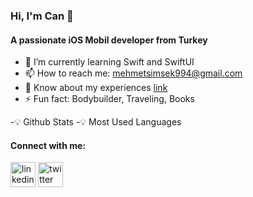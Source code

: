 ### Hi, I'm Can 👋

#### A passionate iOS Mobil developer from Turkey
- 🌱 I’m currently learning Swift and SwiftUI
- 📫 How to reach me: mehmetsimsek994@gmail.com
- 📄 Know about my experiences [link](https://docs.google.com/document/u/1/d/e/2PACX-1vRQSOG0M2MaWB2tTsUpzxCJpL8vzUV6ws7b5nK0FHE7Cne8gWOyvfxa3akkAaRmeg8H4ocoB0tZyiQE/pub)
- ⚡ Fun fact: Bodybuilder, Traveling, Books


-💡 Github Stats
-💡 Most Used Languages

#### Connect with me:

[<img src='https://cdn.jsdelivr.net/npm/simple-icons@3.0.1/icons/linkedin.svg' alt='linkedin' height='40'>](https://www.linkedin.com/in/https://www.linkedin.com/in/mehmetcansimsek//)  [<img src='https://cdn.jsdelivr.net/npm/simple-icons@3.0.1/icons/twitter.svg' alt='twitter' height='40'>](https://twitter.com/https://twitter.com/cansmsk__dev)  


